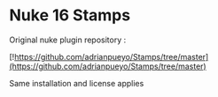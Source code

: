 # Nuke 16 Stamps

Original nuke plugin repository :

[!https://github.com/adrianpueyo/Stamps/tree/master](https://github.com/adrianpueyo/Stamps/tree/master)

Same installation and license applies
